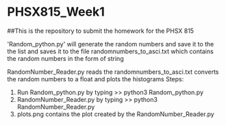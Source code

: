 # PHSX815_Week1
##This is the repository to submit the  homework for the PHSX 815

'Random_python.py' will generate the random numbers and save it to the the list and saves it to the file
randomnumbers_to_asci.txt which contains the random numbers in the form of string

RandomNumber_Reader.py reads the randomnumbers_to_asci.txt converts the random numbers to a float and plots the histograms
Steps:
1. Run Random_python.py by typing >> python3 Random_python.py
2. RandomNumber_Reader.py by typing >> python3 RandomNumber_Reader.py
3. plots.png contains the plot created by the RandomNumber_Reader.py
